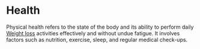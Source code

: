 # Health
 Physical health refers to the state of the body and its ability to perform daily [Weight loss](https://theweightdr.com/) activities effectively and without undue fatigue. It involves factors such as nutrition, exercise, sleep, and regular medical check-ups. 
